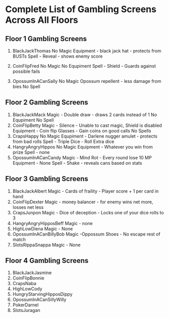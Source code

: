 
# Complete List of Gambling Screens Across All Floors

## Floor 1 Gambling Screens
1. BlackJackThomas 
   No Magic
   Equipment - black jack hat - protects from BUSTs
   Spell - Reveal - shows enemy score
   

2. CoinFlipFred
    No Magic
    No Equpiment
    Spell - Shield - Guards against possible fails

3. OpossumInACanSally
    No Magic
    Opossum repellent - less damage from bies
    No Spell


## Floor 2 Gambling Screens
1. BlackJackMack
    Magic - Double draw - draws 2 cards instead of 1
    No Equpiment
    No Spell
2. CoinFlipBetty
    Magic - Silence - Unable to cast magic, Shield is disabled
     Equipment - Coin flip Glasses - Gain coins on good calls
     No Spells
3. CrapsHappy
    No Magic
    Equpiment - Darlene nugger amulet - protects from bad rolls
     Spell - Triple Dice - Roll Extra dice
4. HangryAngryHippos
    No Magic
      Equipment - Whatever you win from prize
      Spell - none
5. OpossumInACanCandy
    Magic - Mind Rot - Every round lose 10 MP
    Equipment - None
     Spell - Shake  - reveals cans based on stats
    

## Floor 3 Gambling Screens
1. BlackJackAlbert
    Magic - Cards of fraility - Player score + 1 per card in hand
2. CoinFlipDexter
     Magic - money balancer - for enemy wins net more, losses net less
3. CrapsJunpon
    Magic - Dice of deception - Locks one of your dice rolls to 3
4. HangryAngryHipposBeff
     Magic - none
5. HighLowDiena
     Magic - None
6. OpossumInACanBillyBob
      Magic -Oppossum Shoes - No escape rest of match
7. SlotsRippaSnappa
      Magic - None
## Floor 4 Gambling Screens
1. BlackJackJasmine
2. CoinFlipBonnie
3. CrapsNaba
4. HighLowCody
5. HungryStarvingHipposDippy
6. OpossumInACanSillyWilly
7. PokerDarnel
8. SlotsJuragan
